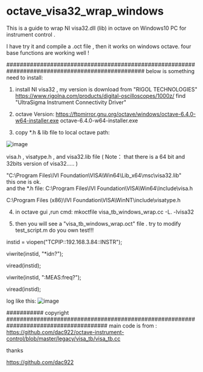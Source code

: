 # octave_visa32_wrap_windows
This is a guide to wrap NI visa32.dll (lib) in octave on Windows10 PC  for instrument control .

I have try it and compile a .oct file , then it works on windows octave.
four base functions are working well !

#################################################################################################
below is something need to install: 
1. install NI visa32 ,  my version is download from "RIGOL TECHNOLOGIES" https://www.rigolna.com/products/digital-oscilloscopes/1000z/ find  "UltraSigma Instrument Connectivity Driver" 

2. octave Version: https://ftpmirror.gnu.org/octave/windows/octave-6.4.0-w64-installer.exe octave-6.4.0-w64-installer.exe 

3. copy  *.h & lib  file to local octave path:  

  ![image](https://user-images.githubusercontent.com/7239489/145222599-5e09e38a-8f78-4ec7-85f1-ced553006c27.png)
  
  visa.h , visatype.h , and visa32.lib file ( Note：  that there is a 64 bit and 32bits version of visa32..... ) 
  
  "C:\Program Files\IVI Foundation\VISA\Win64\Lib_x64\msc\visa32.lib"    
  this one is ok.  
  and the *.h file: 
   C:\Program Files\IVI Foundation\VISA\Win64\Include\visa.h   
   
   C:\Program Files (x86)\IVI Foundation\VISA\WinNT\include\visatype.h
   
   
   

4. in octave gui ,run cmd: 
   mkoctfile visa_tb_windows_wrap.cc -L.  -lvisa32



5. then you will see a "visa_tb_windows_wrap.oct" file .
   try to modify test_script.m do you own test!!!
   
  instid = viopen("TCPIP::192.168.3.84::INSTR");    
  
  viwrite(instid, "*idn?");
  
  viread(instid);
  
  viwrite(instid, ":MEAS:freq?");
  
  viread(instid);
  



log like this: 
![image](https://user-images.githubusercontent.com/7239489/145223736-f8abc2f6-bc6a-41c1-90a4-ef5d586d1009.png)

########### copyright ######################################################################################
main code is from : 
https://github.com/dac922/octave-instrument-control/blob/master/legacy/visa_tb/visa_tb.cc

thanks 

https://github.com/dac922 



